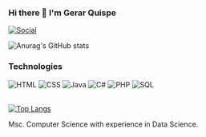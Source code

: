 ### Hi there 👋 I'm Gerar Quispe

[![Social](https://img.shields.io/badge/LinkedIn-0077B5?style=for-the-badge&logo=linkedin&logoColor=white)](www.linkedin.com/in/gfquispe)

![Anurag's GitHub stats](https://github-readme-stats.vercel.app/api?username=fryzito&hide=stars&show_icons=true&rank_icon=github&show=prs_merged,prs_merged_percentage&theme=react&include_all_commits=true)

### Technologies
<div style="display: inline_block;">
  <img align="center" alt="HTML" src="https://img.shields.io/badge/HTML-239120?style=for-the-badge&logo=html5&logoColor=white"/>
  <img align="center" alt="CSS" src="https://img.shields.io/badge/CSS-239120?&style=for-the-badge&logo=css3&logoColor=white"/>
  <img align="center" alt="Java" src="https://img.shields.io/badge/Java-ED8B00?style=for-the-badge&logo=openjdk&logoColor=white"/>
  <img align="center" alt="C#" src="https://img.shields.io/badge/C%23-239120?style=for-the-badge&logo=c-sharp&logoColor=white"/>
  <img align="center" alt="PHP" src="https://img.shields.io/badge/PHP-777BB4?style=for-the-badge&logo=php&logoColor=white"/>
  <img align="center" alt="SQL" src="https://img.shields.io/badge/MySQL-00000F?style=for-the-badge&logo=mysql&logoColor=white"/>
</div><br/>

[![Top Langs](https://github-readme-stats.vercel.app/api/top-langs/?username=fryzito&layout=compact&theme=react&langs_count=20)](https://github.com/anuraghazra/github-readme-stats)

<!-- [![Harlok's WakaTime stats](https://github-readme-stats.vercel.app/api/wakatime?username=fryzito)](https://github.com/anuraghazra/github-readme-stats) -->


Msc. Computer Science with experience in Data Science.

